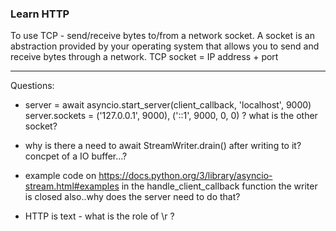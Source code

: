 ### Learn HTTP

To use TCP - send/receive bytes to/from a network socket.
A socket is an abstraction provided by your operating system that allows you to send and receive bytes through a network.
TCP socket = IP address + port

****
Questions:
* server = await asyncio.start_server(client_callback, 'localhost', 9000)
server.sockets = ('127.0.0.1', 9000), ('::1', 9000, 0, 0)
? what is the other socket?

* why is there a need to await StreamWriter.drain() after writing to it?
concpet of a IO buffer...?

* example code on https://docs.python.org/3/library/asyncio-stream.html#examples
in the handle_client_callback function the writer is closed also..why does the server need to do that?

* HTTP is text - what is the role of \r ? 





